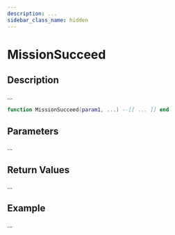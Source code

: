 ```yaml
---
description: ...
sidebar_class_name: hidden
---
```


# MissionSucceed

## Description

...

```lua
function MissionSucceed(param1, ...) --[[ ... ]] end
```

## Parameters

...

## Return Values

...

## Example

...

